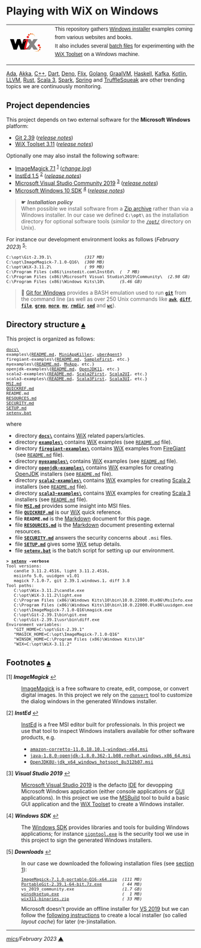 # <span id="top">Playing with WiX on Windows</span>

<table style="font-family:Helvetica,Arial;line-height:1.6;">
  <tr>
  <td style="border:0;padding:0 10px 0 0;min-width:120px;"><a href="https://wixtoolset.org/" rel="external"><img src="./images/wixtoolset.png" width="100" alt="WiX project"/></a></td>
  <td style="border:0;padding:0;vertical-align:text-top;">This repository gathers <a href="https://wixtoolset.org/" rel="external">Windows installer</a> examples coming from various websites and books.<br/>
  It also includes several <a href="https://en.wikibooks.org/wiki/Windows_Batch_Scripting" rel="external">batch files</a> for experimenting with the <a href="https://wixtoolset.org/" rel="external">WiX Toolset</a> on a Windows machine.
  </td>
  </tr>
</table>

[Ada][ada_examples], [Akka][akka_examples], [C++][cpp_examples], [Dart][dart_examples], [Deno][deno_examples], [Flix][flix_examples], [Golang][golang_examples], [GraalVM][graalvm_examples], [Haskell][haskell_examples], [Kafka][kafka_examples], [Kotlin][kotlin_examples], [LLVM][llvm_examples], [Rust][rust_examples], [Scala 3][scala3_examples], [Spark][spark_examples], [Spring][spring_examples] and [TruffleSqueak][trufflesqueak_examples] are other trending topics we are continuously monitoring.

## <span id="proj_deps">Project dependencies</span>

This project depends on two external software for the **Microsoft Windows** platform:

- [Git 2.39][git_downloads] ([*release notes*][git_relnotes])
- [WiX Toolset 3.11][wix3_downloads] ([*release notes*][wix3_relnotes])

Optionally one may also install the following software:

- [ImageMagick 7.1][magick_downloads] <sup id="anchor_01"><a href="#footnote_01">1</a></sup> ([*change log*][magick_changelog])
- [InstEd 1.5][insted_downloads] <sup id="anchor_02"><a href="#footnote_02">2</a></sup> ([*release notes*][insted_relnotes])
- [Microsoft Visual Studio Community 2019][vs2019_downloads] <sup id="anchor_03"><a href="#footnote_03">3</a></sup> ([*release notes*][vs2019_relnotes])
- [Microsoft Windows 10 SDK][windows_sdk] <sup id="anchor_04"><a href="#footnote_04">4</a></sup> ([*release notes*][windows_sdk_relnotes])

> **&#9755;** ***Installation policy***<br/>
> When possible we install software from a [Zip archive][zip_archive] rather than via a Windows installer. In our case we defined **`C:\opt\`** as the installation directory for optional software tools (*similar to* the [`/opt/`][linux_opt] directory on Unix).

For instance our development environment looks as follows (*February 2023*) <sup id="anchor_05">[5](#footnote_05)</sup>:

<pre style="font-size:80%;">
C:\opt\Git-2.39.1\             <i>(317 MB)</i>
C:\opt\ImageMagick-7.1.0-Q16\  <i>(300 MB)</i>
C:\opt\WiX-3.11.2\             <i>( 99 MB)</i>
C:\Program Files (x86)\instedit.com\InstEd\  <i>(  7 MB)</i>
C:\Program Files (x86)\Microsoft Visual Studio\2019\Community\  <i>(2.98 GB)</i>
C:\Program Files (x86)\Windows Kits\10\      <i>(5.46 GB)</i>
</pre>

> **:mag_right:** [Git for Windows][git_scm] provides a BASH emulation used to run [**`git`**][git_docs] from the command line (as well as over 250 Unix commands like [**`awk`**][man1_awk], [**`diff`**][man1_diff], [**`file`**][man1_file], [**`grep`**][man1_grep], [**`more`**][man1_more], [**`mv`**][man1_mv], [**`rmdir`**][man1_rmdir], [**`sed`**][man1_sed] and [**`wc`**][man1_wc]).

## <span id="structure">Directory structure</span> [**&#x25B4;**](#top)

This project is organized as follows:
<pre style="font-size:80%;">
<a href="./examples/docs">docs\</a>
examples\{<a href="./examples/README.md">README.md</a>, <a href="./examples/MiniAppKiller">MiniAppKiller</a>, <a href="./examples/uberAgent">uberAgent</a>}
firegiant-examples\{<a href="./firegiant-examples/README.md">README.md</a>, <a href="./firegiant-examples/SampleFirst">SampleFirst</a>, etc.}
myexamples\{<a href="./myexamples/README.md">README.md</a>, <a href="./myexamples/MyApp">MyApp</a>, etc.}
openjdk-examples\{<a href="./openjdk-examples/README.md">README.md</a>, <a href="./openjdk-examples/OpenJDK11">OpenJDK11</a>, etc.}
scala2-examples\{<a href="./scala2-examples/README.md">README.md</a>, <a href="./scala2-examples/Scala2First">Scala2First</a>, <a href="./scala2-examples/Scala2UI">Scala2UI</a>, etc.}
scala3-examples\{<a href="./scala3-examples/README.md">README.md</a>, <a href="./scala3-examples/Scala3First">Scala3First</a>, <a href="./scala3-examples/Scala3UI">Scala3UI</a>, etc.}
<a href="MSI.md">MSI.md</a>
<a href="QUICKREF.md">QUICKREF.md</a>
README.md
<a href="RESOURCES.md">RESOURCES.md</a>
<a href="SECURITY.md">SECURITY.md</a>
<a href="SETUP.md">SETUP.md</a>
<a href="setenv.bat">setenv.bat</a>
</pre>

where

- directory [**`docs\`**](docs/) contains [WiX] related papers/articles.
- directory [**`examples\`**](examples/) contains [WiX] examples (see [`README.md`](examples/README.md) file).
- directory [**`firegiant-examples\`**](firegiant-examples/) contains [WiX] examples from [FireGiant] (see [`README.md`](firegiant-examples/README.md) file).
- directory [**`myexamples\`**](myexamples/) contains [WiX] examples (see [`README.md`](myexamples/README.md) file).
- directory [**`openjdk-examples\`**](openjdk-examples/) contains [WiX] examples for creating [OpenJDK]() installers (see [`README.md`](openjdk-examples/README.md) file).
- directory [**`scala2-examples\`**](scala2-examples/) contains [WiX] examples for creating [Scala 2][scala2] installers (see [`README.md`](scala2-examples/README.md) file).
- directory [**`scala3-examples\`**](scala3-examples/) contains [WiX] examples for creating [Scala 3][scala3] installers (see [`README.md`](scala3-examples/README.md) file).
- file [**`MSI.md`**](MSI.md) provides some insight into MSI files.
- file [**`QUICKREF.md`**](QUICKREF.md) is our [WiX] quick reference.
- file **`README.md`** is the [Markdown][github_markdown] document for this page.
- file [**`RESOURCES.md`**](RESOURCES.md) is the [Markdown][github_markdown] document presenting external resources.
- file [**`SECURITY.md`**](SECURITY.md) answers the security concerns about `.msi` files.
- file [**`SETUP.md`**](SETUP.md) gives some [WiX] setup details.
- file [**`setenv.bat`**](setenv.bat) is the batch script for setting up our environment.

<pre style="font-size:80%;">
<b>&gt; <a href="./setenv.bat">setenv</a> -verbose</b>
Tool versions:
   candle 3.11.2.4516, light 3.11.2.4516,
   msiinfo 5.0, uuidgen v1.01
   magick 7.1.0-7, git 2.39.1.windows.1, diff 3.8
Tool paths:
   C:\opt\Wix-3.11.2\candle.exe
   C:\opt\WiX-3.11.2\light.exe
   C:\Program Files (x86)\Windows Kits\10\bin\10.0.22000.0\x86\MsiInfo.exe
   C:\Program Files (x86)\Windows Kits\10\bin\10.0.22000.0\x86\uuidgen.exe
   C:\opt\ImageMagick-7.1.0-Q16\magick.exe
   C:\opt\Git-2.39.1\bin\git.exe
   C:\opt\Git-2.39.1\usr\bin\diff.exe
Environment variables:
   "GIT_HOME=C:\opt\Git-2.39.1"
   "MAGICK_HOME=C:\opt\ImageMagick-7.1.0-Q16"
   "WINSDK_HOME=C:\Program Files (x86)\Windows Kits\10"
   "WIX=C:\opt\WiX-3.11.2"
</pre>

## <span id="footnotes">Footnotes</span> [**&#x25B4;**](#top)

<span id="footnote_01">[1]</span> ***ImageMagick*** [↩](#anchor_01)

<dl><dd>
<a href="https://imagemagick.org/ rel="external">ImageMagick</a> is a free software to create, edit, compose, or convert digital images. In this project we rely on the <a href="https://imagemagick.org/script/convert.php" rel="external"><code>convert</code></a> tool to customize the dialog windows in the generated Windows installer.
</dd></dl>

<span id="footnote_02">[2]</span> ***InstEd*** [↩](#anchor_02)

<dl><dd>
<a href="http://www.instedit.com/download.html">InstEd</a> is a free MSI editor built for professionals. In this project we use that tool to inspect Windows installers available for other software products, e.g.
</dd>
<dd>
<ul>
  <li><a href="https://github.com/corretto/corretto-11/releases"><code>amazon-corretto-11.0.18.10.1-windows-x64.msi</code></a>
  <li><a href="https://developers.redhat.com/products/openjdk/download"><code>java-1.8.0-openjdk-1.8.0.362-1.b08.redhat.windows.x86_64.msi</code></a></li>
  <li><a href="https://adoptium.net/"><code>OpenJDK8U-jdk_x64_windows_hotspot_8u312b07.msi</code></a></li>
</ul>
</dd></dl>

<span id="footnote_03">[3]</span> ***Visual Studio 2019*** [↩](#anchor_03)

<dl><dd>
<a href="https://visualstudio.microsoft.com/vs/older-downloads/">Microsoft Visual Studio 2019</a> is the defacto <a href="https://en.wikipedia.org/wiki/Integrated_development_environment">IDE</a> for devopping Microsoft Windows application (either console applications or <a href="https://en.wikipedia.org/wiki/Graphical_user_interface">GUI</a> applications). In this project we use the <a href="https://docs.microsoft.com/en-us/visualstudio/msbuild/msbuild">MSBuild</a> tool to build a basic GUI application and the <a href="https://wixtoolset.org/" rel="external">WiX Toolset</a> to create a Windows installer.
</dd></dl>

<span id="footnote_04">[4]</span> ***Windows SDK*** [↩](#anchor_04)

<dl><dd>
The <a href="https://developer.microsoft.com/en-us/windows/downloads/windows-sdk/" rel="external">Windows SDK</a> provides libraries and tools for building Windows applications; for instance <a href="https://docs.microsoft.com/en-us/windows/win32/seccrypto/signtool" rel="external"><code>signtool.exe</code></a> is the security tool we use in this project to sign the generated Windows installers.
</dd></dl>

<span id="footnote_05">[5]</span> ***Downloads*** [↩](#anchor_05)

<dl><dd>
In our case we downloaded the following installation files (see <a href="#proj_deps">section 1</a>):
</dd>
<dd>
<pre style="font-size:80%;">
<a href="https://imagemagick.org/script/download.php#windows">ImageMagick-7.1.0-portable-Q16-x64.zip</a>  <i>(111 MB)</i>
<a href="https://git-scm.com/download/win">PortableGit-2.39.1-64-bit.7z.exe</a>        <i>( 44 MB)</i>
vs_2019_community.exe                   <i>(1.7 GB)</i>
<a href="https://developer.microsoft.com/en-us/windows/downloads/windows-sdk/">winsdksetup.exe</a>                         <i>(  1 MB)</i>
<a href="https://github.com/wixtoolset/wix3/releases">wix311-binaries.zip</a>                     <i>( 33 MB)</i>
</pre>
</dd>
<dd>
Microsoft doesn't provide an offline installer for <a href="https://visualstudio.microsoft.com/vs/2019/">VS 2019</a> but we can follow the <a href="https://docs.microsoft.com/en-us/visualstudio/install/create-an-offline-installation-of-visual-studio?view=vs-2019">following instructions</a> to create a local installer (so called <i>layout cache</i>) for later (re-)installation.
</dd></dl>

***

*[mics](https://lampwww.epfl.ch/~michelou/)/February 2023* [**&#9650;**](#top)
<span id="bottom">&nbsp;</span>

<!-- link refs -->

[ada_examples]: https://github.com/michelou/ada-examples
[akka_examples]: https://github.com/michelou/akka-examples
[cargo_cli]: https://doc.rust-lang.org/cargo/commands/cargo.html
[cpp_examples]: https://github.com/michelou/cpp-examples
[dart_examples]: https://github.com/michelou/dart-examples
[deno_examples]: https://github.com/michelou/deno-examples
[flix_examples]: https://github.com/michelou/flix-examples
[firegiant]: https://www.firegiant.com/
[git_docs]: https://git-scm.com/docs/git
[git_downloads]: https://git-scm.com/download/win
[git_scm]: https://git-scm.com/
[github_markdown]: https://github.github.com/gfm/
[git_relnotes]: https://raw.githubusercontent.com/git/git/master/Documentation/RelNotes/2.39.1.txt
[golang_examples]: https://github.com/michelou/golang-examples
[graalvm_examples]: https://github.com/michelou/graalvm-examples
[gui]: https://en.wikipedia.org/wiki/Graphical_user_interface
[haskell_examples]: https://github.com/michelou/haskell-examples
[imagemagick]: https://imagemagick.org/
[insted_downloads]: http://www.instedit.com/download.html
[insted_relnotes]: http://www.instedit.com/features2.html
[kafka_examples]: https://github.com/michelou/kafka-examples
[kotlin_examples]: https://github.com/michelou/kotlin-examples
[linux_opt]: https://tldp.org/LDP/Linux-Filesystem-Hierarchy/html/opt.html
[llvm_examples]: https://github.com/michelou/llvm-examples
[magick_changelog]: https://imagemagick.org/script/changelog.php
[magick_convert]: https://imagemagick.org/script/convert.php
[magick_downloads]: https://imagemagick.org/script/download.php#windows
[man1_awk]: https://www.linux.org/docs/man1/awk.html
[man1_diff]: https://www.linux.org/docs/man1/diff.html
[man1_file]: https://www.linux.org/docs/man1/file.html
[man1_grep]: https://www.linux.org/docs/man1/grep.html
[man1_more]: https://www.linux.org/docs/man1/more.html
[man1_mv]: https://www.linux.org/docs/man1/mv.html
[man1_rmdir]: https://www.linux.org/docs/man1/rmdir.html
[man1_sed]: https://www.linux.org/docs/man1/sed.html
[man1_wc]: https://www.linux.org/docs/man1/wc.html
[python_examples]: https://github.com/michelou/python-examples
[rust_examples]: https://github.com/michelou/rust-examples
[scala2]: https://www.scala-lang.org/download/scala2.html
[scala3]: https://www.scala-lang.org/download/scala3.html
[scala3_examples]: https://github.com/michelou/dotty-examples
[spark_examples]: https://github.com/michelou/spark-examples
[spring_examples]: https://github.com/michelou/spring-examples
[trufflesqueak_examples]: https://github.com/michelou/trufflesqueak-examples
[vs2019_downloads]: https://visualstudio.microsoft.com/vs/older-downloads/
[vs2019_relnotes]: https://docs.microsoft.com/en-us/visualstudio/releases/2019/release-notes
[windows_limitation]: https://support.microsoft.com/en-gb/help/830473/command-prompt-cmd-exe-command-line-string-limitation
[windows_sdk]: https://developer.microsoft.com/en-us/windows/downloads/windows-sdk/
[windows_sdk_relnotes]: https://developer.microsoft.com/en-us/windows/downloads/windows-sdk/#relnote
[windows_subst]: https://docs.microsoft.com/en-us/windows-server/administration/windows-commands/subst
[wix]: https://wixtoolset.org/
[wix3_downloads]: https://github.com/wixtoolset/wix3/releases
[wix3_relnotes]: https://github.com/wixtoolset/wix3/releases
[zip_archive]: https://www.howtogeek.com/178146/
